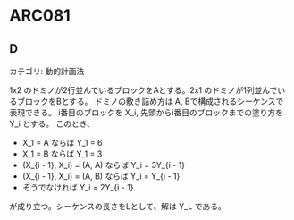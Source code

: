 # ARC081

## D
カテゴリ: 動的計画法

1x2 のドミノが2行並んでいるブロックをAとする。2x1 のドミノが1列並んでいるブロックをBとする。
ドミノの敷き詰め方は A, Bで構成されるシーケンスで表現できる。
i番目のブロックを X_i, 先頭からi番目のブロックまでの塗り方を Y_i とする。
このとき、

* X_1 = A ならば Y_1 = 6
* X_1 = B ならば Y_1 = 3
* (X_{i - 1}, X_i) = (A, A) ならば Y_i = 3Y_{i - 1}
* (X_{i - 1}, X_i) = (A, B) ならば Y_i = Y_{i - 1}
* そうでなければ Y_i = 2Y_{i - 1}

が成り立つ。シーケンスの長さをLとして、解は Y_L である。
